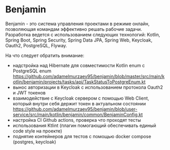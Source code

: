 # Benjamin
Benjamin - это система управления проектами в режиме онлайн, позволяющая командам эффективно решать рабочие задачи. 
Разработка ведется с использованием следующих технологий: Kotlin, Spring Boot, Spring Security, Spring Data JPA, Spring Web, Keycloak, Oauth2, PostgreSQL, Flyway. 

На что следует обратить внимание: 
- надстройка над Hibernate для совместимости Kotlin enum c PostgreSQL enum https://github.com/adamelmurzaev95/benjamin/blob/master/src/main/kotlin/benjamin/projects/tasks/api/TaskStatusToPostgreEnum.kt
- вынос авторизации в Keycloak с использованием протокола Oauth2 и JWT токенов
- взаимодействие с Keycloak сервером с помощью Web Client, который внутри себя держит токен в актуальном состоянии https://github.com/adamelmurzaev95/benjamin/blob/user-service/src/main/kotlin/benjamin/common/BenjaminConfig.kt
- настройка CI Github actions, проверка что проходят тесты
- использования Ktlint (плагин помогающий обеспечивать единый code style на проекте)
- поднятие контейнеров для тестов с помощью docker compose (postgres, keycloak)
